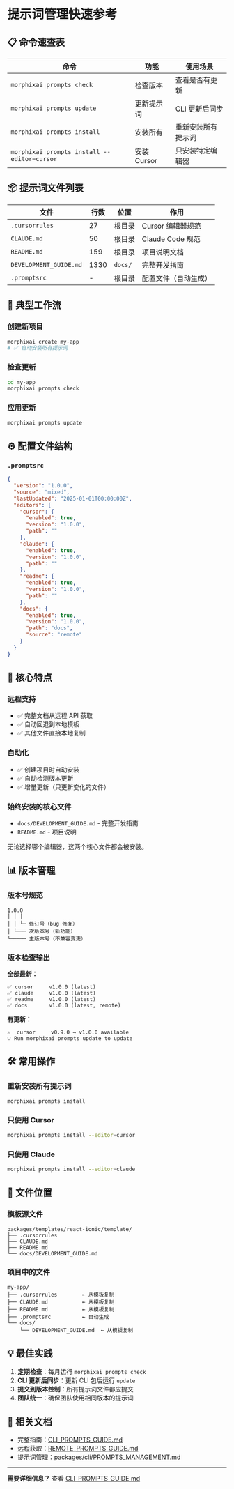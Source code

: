 # 提示词管理快速参考

## 📋 命令速查表

| 命令 | 功能 | 使用场景 |
|-----|------|---------|
| `morphixai prompts check` | 检查版本 | 查看是否有更新 |
| `morphixai prompts update` | 更新提示词 | CLI 更新后同步 |
| `morphixai prompts install` | 安装所有 | 重新安装所有提示词 |
| `morphixai prompts install --editor=cursor` | 安装 Cursor | 只安装特定编辑器 |

## 📦 提示词文件列表

| 文件 | 行数 | 位置 | 作用 |
|-----|------|------|------|
| `.cursorrules` | 27 | 根目录 | Cursor 编辑器规范 |
| `CLAUDE.md` | 50 | 根目录 | Claude Code 规范 |
| `README.md` | 159 | 根目录 | 项目说明文档 |
| `DEVELOPMENT_GUIDE.md` | 1330 | `docs/` | 完整开发指南 |
| `.promptsrc` | - | 根目录 | 配置文件（自动生成） |

## 🔄 典型工作流

### 创建新项目
```bash
morphixai create my-app
# ✅ 自动安装所有提示词
```

### 检查更新
```bash
cd my-app
morphixai prompts check
```

### 应用更新
```bash
morphixai prompts update
```

## ⚙️ 配置文件结构

### `.promptsrc`
```json
{
  "version": "1.0.0",
  "source": "mixed",
  "lastUpdated": "2025-01-01T00:00:00Z",
  "editors": {
    "cursor": {
      "enabled": true,
      "version": "1.0.0",
      "path": ""
    },
    "claude": {
      "enabled": true,
      "version": "1.0.0",
      "path": ""
    },
    "readme": {
      "enabled": true,
      "version": "1.0.0",
      "path": ""
    },
    "docs": {
      "enabled": true,
      "version": "1.0.0",
      "path": "docs",
      "source": "remote"
    }
  }
}
```

## 🎯 核心特点

### 远程支持
- ✅ 完整文档从远程 API 获取
- ✅ 自动回退到本地模板
- ✅ 其他文件直接本地复制

### 自动化
- ✅ 创建项目时自动安装
- ✅ 自动检测版本更新
- ✅ 增量更新（只更新变化的文件）

### 始终安装的核心文件
- `docs/DEVELOPMENT_GUIDE.md` - 完整开发指南
- `README.md` - 项目说明

无论选择哪个编辑器，这两个核心文件都会被安装。

## 📊 版本管理

### 版本号规范
```
1.0.0
│ │ │
│ │ └─ 修订号（bug 修复）
│ └─── 次版本号（新功能）
└───── 主版本号（不兼容变更）
```

### 版本检查输出

**全部最新：**
```
✅ cursor     v1.0.0 (latest)
✅ claude     v1.0.0 (latest)
✅ readme     v1.0.0 (latest)
✅ docs       v1.0.0 (latest, remote)
```

**有更新：**
```
⚠️  cursor     v0.9.0 → v1.0.0 available
💡 Run morphixai prompts update to update
```

## 🛠️ 常用操作

### 重新安装所有提示词
```bash
morphixai prompts install
```

### 只使用 Cursor
```bash
morphixai prompts install --editor=cursor
```

### 只使用 Claude
```bash
morphixai prompts install --editor=claude
```

## 📁 文件位置

### 模板源文件
```
packages/templates/react-ionic/template/
├── .cursorrules
├── CLAUDE.md
├── README.md
└── docs/DEVELOPMENT_GUIDE.md
```

### 项目中的文件
```
my-app/
├── .cursorrules        ← 从模板复制
├── CLAUDE.md           ← 从模板复制
├── README.md           ← 从模板复制
├── .promptsrc          ← 自动生成
└── docs/
    └── DEVELOPMENT_GUIDE.md  ← 从模板复制
```

## 💡 最佳实践

1. **定期检查**：每月运行 `morphixai prompts check`
2. **CLI 更新后同步**：更新 CLI 包后运行 `update`
3. **提交到版本控制**：所有提示词文件都应提交
4. **团队统一**：确保团队使用相同版本的提示词

## 🔗 相关文档

- 完整指南：[CLI_PROMPTS_GUIDE.md](CLI_PROMPTS_GUIDE.md)
- 远程获取：[REMOTE_PROMPTS_GUIDE.md](REMOTE_PROMPTS_GUIDE.md)
- 提示词管理：[packages/cli/PROMPTS_MANAGEMENT.md](packages/cli/PROMPTS_MANAGEMENT.md)

---

**需要详细信息？** 查看 [CLI_PROMPTS_GUIDE.md](CLI_PROMPTS_GUIDE.md)

